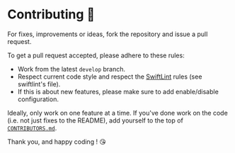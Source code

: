 Contributing 🚀
===============

For fixes, improvements or ideas, fork the repository and issue a pull request.

To get a pull request accepted, please adhere to these rules:
- Work from the latest `develop` branch.
- Respect current code style and respect the [SwiftLint](https://github.com/realm/SwiftLint) rules (see swiftlint's file).
- If this is about new features, please make sure to add enable/disable configuration.

Ideally, only work on one feature at a time.
If you've done work on the code (i.e. not just fixes to the README), add yourself to the top of [`CONTRIBUTORS.md`](./CONTRIBUTORS.md).

Thank you, and happy coding ! 😘
